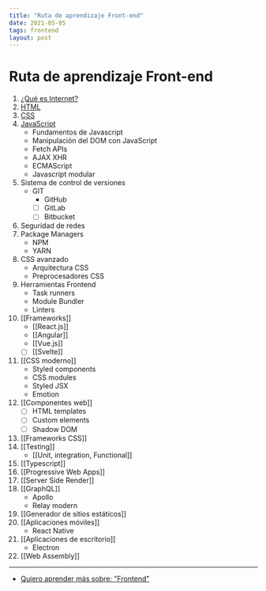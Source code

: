 ```yaml
---
title: "Ruta de aprendizaje Front-end"
date: 2021-05-05
tags: frontend
layout: post
---
```


# Ruta de aprendizaje Front-end

1. [¿Qué es Internet?](../00/internet)
2. [HTML](../00/html)
3. [CSS](../00/css)
4. [JavaScript](../00/javascript)
	- Fundamentos de Javascript
	- Manipulación del DOM con JavaScript
	- Fetch APIs
	- AJAX XHR
	- ECMAScript
	- Javascript modular
5. Sistema de control de versiones
	- GIT
		- GitHub
		- [ ] GitLab
		- [ ] Bitbucket
6. Seguridad de redes
7. Package Managers
	- NPM
	- YARN
8. CSS avanzado
	- Arquitectura CSS
	- Preprocesadores CSS
9. Herramientas Frontend
	- Task runners
	- Module Bundler
	- Linters
10. [[Frameworks]]
	- [[React.js]]
	- [[Angular]]
	- [[Vue.js]]
	- [ ] [[Svelte]]
11. [[CSS moderno]]
	- Styled components
	- CSS modules
	- Styled JSX
	- Emotion
12. [[Componentes web]]
	- [ ] HTML templates
	- [ ] Custom elements
	- [ ] Shadow DOM
13. [[Frameworks CSS]]
14. [[Testing]]
	- [[Unit, integration, Functional]]
15. [[Typescript]]
16. [[Progressive Web Apps]]
17. [[Server Side Render]]
18. [[GraphQL]]
	- Apollo
	- Relay modern
19. [[Generador de sitios estáticos]]
20. [[Aplicaciones móviles]]
	- React Native
21. [[Aplicaciones de escritorio]]
	- Electron
22. [[Web Assembly]]

---

- [Quiero aprender más sobre: "Frontend"](../00/frontend)
